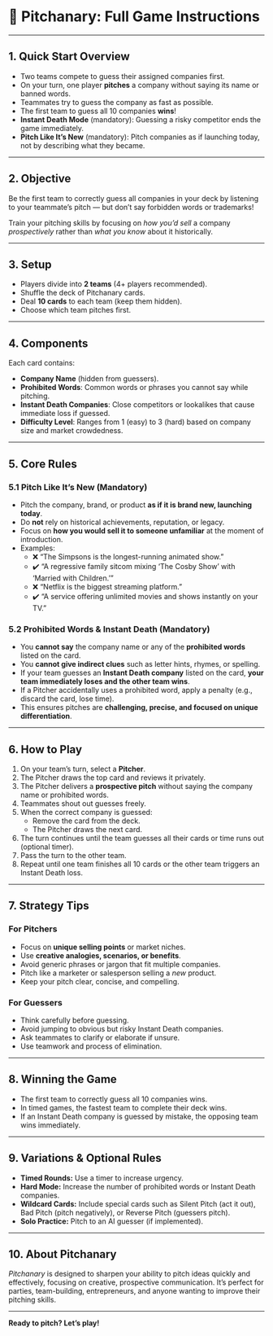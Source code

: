 # 🎲 Pitchanary: Full Game Instructions

---

## 1. Quick Start Overview

- Two teams compete to guess their assigned companies first.
- On your turn, one player **pitches** a company without saying its name or banned words.
- Teammates try to guess the company as fast as possible.
- The first team to guess all 10 companies **wins**!
- **Instant Death Mode** (mandatory): Guessing a risky competitor ends the game immediately.
- **Pitch Like It’s New** (mandatory): Pitch companies as if launching today, not by describing what they became.

---

## 2. Objective

Be the first team to correctly guess all companies in your deck by listening to your teammate’s pitch — but don’t say forbidden words or trademarks!

Train your pitching skills by focusing on *how you’d sell* a company *prospectively* rather than *what you know* about it historically.

---

## 3. Setup

- Players divide into **2 teams** (4+ players recommended).
- Shuffle the deck of Pitchanary cards.
- Deal **10 cards** to each team (keep them hidden).
- Choose which team pitches first.

---

## 4. Components

Each card contains:

- **Company Name** (hidden from guessers).
- **Prohibited Words**: Common words or phrases you cannot say while pitching.
- **Instant Death Companies**: Close competitors or lookalikes that cause immediate loss if guessed.
- **Difficulty Level**: Ranges from 1 (easy) to 3 (hard) based on company size and market crowdedness.

---

## 5. Core Rules

### 5.1 Pitch Like It’s New (Mandatory)

- Pitch the company, brand, or product **as if it is brand new, launching today**.
- Do **not** rely on historical achievements, reputation, or legacy.
- Focus on **how you would sell it to someone unfamiliar** at the moment of introduction.
- Examples:  
  - ❌ “The Simpsons is the longest-running animated show.”  
  - ✔️ “A regressive family sitcom mixing ‘The Cosby Show’ with ‘Married with Children.’”  
  - ❌ “Netflix is the biggest streaming platform.”  
  - ✔️ “A service offering unlimited movies and shows instantly on your TV.”

### 5.2 Prohibited Words & Instant Death (Mandatory)

- You **cannot say** the company name or any of the **prohibited words** listed on the card.
- You **cannot give indirect clues** such as letter hints, rhymes, or spelling.
- If your team guesses an **Instant Death company** listed on the card, **your team immediately loses and the other team wins**.
- If a Pitcher accidentally uses a prohibited word, apply a penalty (e.g., discard the card, lose time).
- This ensures pitches are **challenging, precise, and focused on unique differentiation**.

---

## 6. How to Play

1. On your team’s turn, select a **Pitcher**.
2. The Pitcher draws the top card and reviews it privately.
3. The Pitcher delivers a **prospective pitch** without saying the company name or prohibited words.
4. Teammates shout out guesses freely.
5. When the correct company is guessed:
   - Remove the card from the deck.
   - The Pitcher draws the next card.
6. The turn continues until the team guesses all their cards or time runs out (optional timer).
7. Pass the turn to the other team.
8. Repeat until one team finishes all 10 cards or the other team triggers an Instant Death loss.

---

## 7. Strategy Tips

### For Pitchers

- Focus on **unique selling points** or market niches.
- Use **creative analogies, scenarios, or benefits**.
- Avoid generic phrases or jargon that fit multiple companies.
- Pitch like a marketer or salesperson selling a *new* product.
- Keep your pitch clear, concise, and compelling.

### For Guessers

- Think carefully before guessing.
- Avoid jumping to obvious but risky Instant Death companies.
- Ask teammates to clarify or elaborate if unsure.
- Use teamwork and process of elimination.

---

## 8. Winning the Game

- The first team to correctly guess all 10 companies wins.
- In timed games, the fastest team to complete their deck wins.
- If an Instant Death company is guessed by mistake, the opposing team wins immediately.

---

## 9. Variations & Optional Rules

- **Timed Rounds:** Use a timer to increase urgency.
- **Hard Mode:** Increase the number of prohibited words or Instant Death companies.
- **Wildcard Cards:** Include special cards such as Silent Pitch (act it out), Bad Pitch (pitch negatively), or Reverse Pitch (guessers pitch).
- **Solo Practice:** Pitch to an AI guesser (if implemented).

---

## 10. About Pitchanary

*Pitchanary* is designed to sharpen your ability to pitch ideas quickly and effectively, focusing on creative, prospective communication. It’s perfect for parties, team-building, entrepreneurs, and anyone wanting to improve their pitching skills.

---

**Ready to pitch? Let’s play!**
